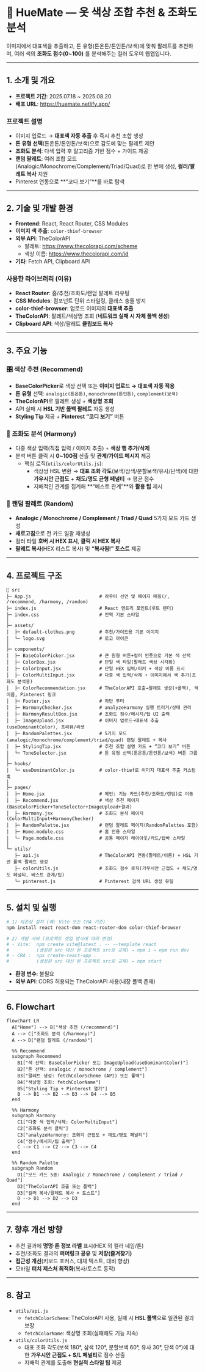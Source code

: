 # 🎨 HueMate — 옷 색상 조합 추천 & 조화도 분석

이미지에서 대표색을 추출하고, 톤 유형(톤온톤/톤인톤/보색)에 맞춰 팔레트를 추천하며,
여러 색의 **조화도 점수(0~100)** 를 분석해주는 컬러 도우미 웹앱입니다.

---

## 1. 소개 및 개요

- **프로젝트 기간**: 2025.07.18 ~ 2025.08.20    
- **배포 URL**: https://huemate.netlify.app/  

### 프로젝트 설명
- 이미지 업로드 → **대표색 자동 추출** 후 즉시 추천 조합 생성
- **톤 유형 선택**(톤온톤/톤인톤/보색)으로 감도에 맞는 팔레트 제안
- **조화도 분석**: 다색 입력 후 알고리즘 기반 점수 + 가이드 제공
- **랜덤 팔레트**: 여러 조합 모드(Analogic/Monochrome/Complement/Triad/Quad)로 한 번에 생성, **컬러/팔레트 복사** 지원
- Pinterest 연동으로 **“코디 보기”**를 바로 탐색

---

## 2. 기술 및 개발 환경

- **Frontend**: React, React Router, CSS Modules  
- **이미지 색 추출**: `color-thief-browser`  
- **외부 API**: TheColorAPI  
  - 팔레트: https://www.thecolorapi.com/scheme  
  - 색상 이름: https://www.thecolorapi.com/id  
- **기타**: Fetch API, Clipboard API

### 사용한 라이브러리 (이유)

- **React Router**: 홈/추천/조화도/랜덤 팔레트 라우팅
- **CSS Modules**: 컴포넌트 단위 스타일링, 클래스 충돌 방지
- **color-thief-browser**: 업로드 이미지의 **대표색 추출**
- **TheColorAPI**: 팔레트/색상명 조회 (**네트워크 실패 시 자체 폴백 생성**)
- **Clipboard API**: 색상/팔레트 **클립보드 복사**

---

## 3. 주요 기능

### 🎛 색상 추천 (Recommend)
- **BaseColorPicker**로 색상 선택 또는 **이미지 업로드 → 대표색 자동 적용**
- **톤 유형** 선택: `analogic(톤온톤)`, `monochrome(톤인톤)`, `complement(보색)`
- **TheColorAPI**로 팔레트 생성 + **색상명 조회**
- API 실패 시 **HSL 기반 폴백 팔레트** 자동 생성
- **Styling Tip** 제공 + **Pinterest “코디 보기”** 버튼

### 💯 조화도 분석 (Harmony)
- 다중 색상 입력(직접 입력 / 이미지 추출) + **색상 행 추가/삭제**
- 분석 버튼 클릭 시 **0~100점** 산출 및 **관계/가이드 메시지** 제공  
  - 핵심 로직(`utils/colorUtils.js`):  
    - 색상쌍 HSL 변환 → **대표 조화 각도**(보색/삼색/분할보색/유사/단색)에 대한 **가우시안 근접도** + **채도/명도 균형 페널티** → 평균 점수  
    - 지배적인 관계를 집계해 **“베스트 관계”**와 **활용 팁** 제시

### 🎲 랜덤 팔레트 (Random)
- **Analogic / Monochrome / Complement / Triad / Quad** 5가지 모드 카드 생성
- **새로고침**으로 전 카드 일괄 재생성
- 컬러 타일 **호버 시 HEX 표시**, **클릭 시 HEX 복사**
- **팔레트 복사**(HEX 리스트 복사) 및 **“복사됨!” 토스트** 제공

---

## 4. 프로젝트 구조

```text
📁 src
├─ App.js                         # 라우터 선언 및 페이지 매핑(/, /recommend, /harmony, /random)
├─ index.js                       # React 엔트리 포인트(루트 렌더)
├─ index.css                      # 전역 기본 스타일
│
├─ assets/
│  ├─ default-clothes.png         # 추천/가이드용 기본 이미지
│  └─ logo.svg                    # 로고 아이콘
│
├─ components/
│  ├─ BaseColorPicker.jsx         # 큰 원형 버튼+컬러 인풋으로 기본 색 선택
│  ├─ ColorBox.jsx                # 단일 색 타일(팔레트 색상 시각화)
│  ├─ ColorInput.jsx              # 단일 HEX 입력/피커 + 색상 이름 표시
│  ├─ ColorMultiInput.jsx         # 다중 색 입력/삭제 + 이미지에서 색 추가(조화도 분석용)
│  ├─ ColorRecommendation.jsx     # TheColorAPI 호출→팔레트 생성(+폴백), 색 이름, Pinterest 링크
│  ├─ Footer.jsx                  # 하단 푸터
│  ├─ HarmonyChecker.jsx          # analyzeHarmony 실행 트리거/상태 관리
│  ├─ HarmonyResultBox.jsx        # 조화도 점수/메시지/팁 UI 출력
│  ├─ ImageUpload.jsx             # 이미지 업로드→대표색 추출(useDominantColor), 프리뷰/리셋
│  ├─ RandomPalettes.jsx          # 5가지 모드(analogic/monochrome/complement/triad/quad) 랜덤 팔레트 + 복사
│  ├─ StylingTip.jsx              # 추천 조합 설명 카드 + “코디 보기” 버튼
│  └─ ToneSelector.jsx            # 톤 유형 선택(톤온톤/톤인톤/보색) 버튼 그룹
│
├─ hooks/
│  └─ useDominantColor.js         # color-thief로 이미지 대표색 추출 커스텀 훅
│
├─ pages/
│  ├─ Home.jsx                    # 메인: 기능 카드(추천/조화도/랜덤)로 이동
│  ├─ Recommend.jsx               # 색상 추천 페이지(BaseColorPicker+ToneSelector+ImageUpload+결과)
│  ├─ Harmony.jsx                 # 조화도 분석 페이지(ColorMultiInput+HarmonyChecker)
│  ├─ RandomPalette.jsx           # 랜덤 팔레트 페이지(RandomPalettes 포함)
│  ├─ Home.module.css             # 홈 전용 스타일
│  └─ Page.module.css             # 공통 페이지 레이아웃/카드/탑바 스타일
│
└─ utils/
   ├─ api.js                      # TheColorAPI 연동(팔레트/이름) + HSL 기반 폴백 팔레트 생성
   ├─ colorUtils.js               # 조화도 점수 로직(가우시안 근접도 + 채도/명도 페널티, 베스트 관계/팁)
   └─ pinterest.js                # Pinterest 검색 URL 생성 유틸
```

---

## 5. 설치 및 실행

```bash
# 1) 의존성 설치 (예: Vite 또는 CRA 기준)
npm install react react-dom react-router-dom color-thief-browser

# 2) 개발 서버 (프로젝트 셋업 방식에 따라 변경)
# - Vite:  npm create vite@latest . -- --template react
#          (생성된 src 대신 본 프로젝트 src로 교체) → npm i → npm run dev
# - CRA :  npx create-react-app .
#          (생성된 src 대신 본 프로젝트 src로 교체) → npm start
```

- **환경 변수**: 불필요  
- **외부 API**: CORS 허용되는 TheColorAPI 사용(내장 폴백 존재)

---

## 6. Flowchart

```mermaid
flowchart LR
  A["Home"] --> B["색상 추천 (/recommend)"]
  A --> C["조화도 분석 (/harmony)"]
  A --> D["랜덤 팔레트 (/random)"]

  %% Recommend
  subgraph Recommend
    B1["색 선택: BaseColorPicker 또는 ImageUpload(useDominantColor)"]
    B2["톤 선택: analogic / monochrome / complement"]
    B3["팔레트 생성: fetchColorScheme (API) 또는 폴백"]
    B4["색상명 조회: fetchColorName"]
    B5["Styling Tip + Pinterest 열기"]
    B --> B1 --> B2 --> B3 --> B4 --> B5
  end

  %% Harmony
  subgraph Harmony
    C1["다중 색 입력/삭제: ColorMultiInput"]
    C2["조화도 분석 클릭"]
    C3["analyzeHarmony: 조화각 근접도 + 채도/명도 페널티"]
    C4["점수/메시지/팁 출력"]
    C --> C1 --> C2 --> C3 --> C4
  end

  %% Random Palette
  subgraph Random
    D1["모드 카드 5종: Analogic / Monochrome / Complement / Triad / Quad"]
    D2["TheColorAPI 호출 또는 폴백"]
    D3["컬러 복사/팔레트 복사 + 토스트"]
    D --> D1 --> D2 --> D3
  end
```

---

## 7. 향후 개선 방향

- 추천 결과에 **명명·톤 정보 라벨** 표시(HEX 외 컬러 네임/톤)
- 추천/조화도 결과의 **퍼머링크 공유** 및 **저장(즐겨찾기)**
- **접근성 개선**(키보드 포커스, 대체 텍스트, 대비 향상)
- 모바일 **터치 제스처 최적화**(복사/토스트 동작)

---

## 8. 참고

- `utils/api.js`  
  - `fetchColorScheme`: TheColorAPI 사용, 실패 시 **HSL 폴백**으로 일관된 결과 보장  
  - `fetchColorName`: 색상명 조회(실패해도 기능 지속)
- `utils/colorUtils.js`  
  - 대표 조화 각도(보색 180°, 삼색 120°, 분할보색 60°, 유사 30°, 단색 0°)에 대한 **가우시안 근접도 + S/L 페널티**로 점수 산출  
  - 지배적 관계를 도출해 **현실적 스타일 팁** 제공
